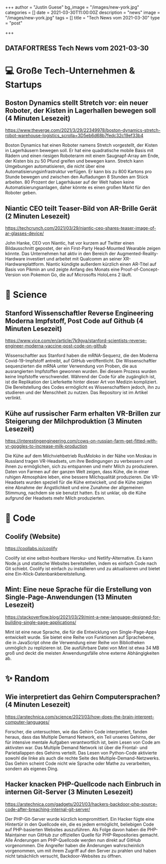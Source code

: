 +++
author = "Justin Guese"
bg_image = "/images/new-york.jpg"
categories = []
date = 2021-03-30T11:00:00Z
description = "news"
image = "/images/new-york.jpg"
tags = []
title = "Tech News vom 2021-03-30"
type = "post"

+++

        
## DATAFORTRESS Tech News vom 2021-03-30

# 💻 Große Tech-Unternehmen & Startups

## Boston Dynamics stellt Stretch vor: ein neuer Roboter, der Kisten in Lagerhallen bewegen soll (4 Minuten Lesezeit)

https://www.theverge.com/2021/3/29/22349978/boston-dynamics-stretch-robot-warehouse-logistics_scrolla=3D5eb6d68b7fedc32c19ef33b4

Boston Dynamics hat einen Roboter namens Stretch vorgestellt, der Kisten in Lagerhäusern bewegen soll. Er hat eine quadratische mobile Basis mit Rädern und einen riesigen Roboterarm mit einem Saugnapf-Array am Ende, der Kisten bis zu 50 Pfund greifen und bewegen kann. Stretch kann Umgebungen automatisieren, die nicht über eine Automatisierungsinfrastruktur verfügen. Er kann bis zu 800 Kartons pro Stunde bewegen und zwischen den Aufladungen 8 Stunden am Stück arbeiten. 80 Prozent der Lagerhäuser auf der Welt haben keine Automatisierungsanlagen, daher könnte es einen großen Markt für den Roboter geben.

## Niantic CEO teilt Teaser-Bild von AR-Brille Gerät (2 Minuten Lesezeit)

https://techcrunch.com/2021/03/29/niantic-ceo-shares-teaser-image-of-ar-glasses-device/

John Hanke, CEO von Niantic, hat vor kurzem auf Twitter einen Bildausschnitt gepostet, der ein First-Party Head-Mounted Wearable zeigen könnte. Das Unternehmen hat aktiv in den Bereich der Augmented-Reality-Hardware investiert und arbeitet mit Qualcomm an seiner XR-Hardwareplattform. Niantic kündigte außerdem kürzlich einen AR-Titel auf Basis von Pikmin an und zeigte Anfang des Monats eine Proof-of-Concept-Version von Pokemon Go, die auf Microsofts HoloLens 2 läuft.

# 🧪 Science

## Stanford Wissenschaftler Reverse Engineering Moderna Impfstoff, Post Code auf Github (4 Minuten Lesezeit)

https://www.vice.com/en/article/7k9gya/stanford-scientists-reverse-engineer-moderna-vaccine-post-code-on-github

Wissenschaftler aus Stanford haben die mRNA-Sequenz, die den Moderna Covid-19-Impfstoff antreibt, auf GitHub veröffentlicht. Die Wissenschaftler sequenzierten die mRNA unter Verwendung von Proben, die aus ausrangierten Impfstoffen gewonnen wurden. Bei diesem Prozess wurden keine Impfstoffe verschwendet. Während der Code für alle zugänglich ist, ist die Replikation der Lieferkette hinter dieser Art von Medizin kompliziert. Die Bereitstellung des Codes ermöglicht es Wissenschaftlern jedoch, ihn zu studieren und der Menschheit zu nutzen. Das Repository ist im Artikel verlinkt.

## Kühe auf russischer Farm erhalten VR-Brillen zur Steigerung der Milchproduktion (3 Minuten Lesezeit)

https://interestingengineering.com/cows-on-russian-farm-get-fitted-with-vr-goggles-to-increase-milk-production

Die Kühe auf dem Milchviehbetrieb RusMoloko in der Nähe von Moskau in Russland tragen VR-Headsets, um ihre Bedingungen zu verbessern und ihnen zu ermöglichen, sich zu entspannen und mehr Milch zu produzieren. Daten von Farmen auf der ganzen Welt zeigen, dass Kühe, die in einer ruhigen Atmosphäre leben, eine bessere Milchqualität produzieren. Die VR-Headsets wurden speziell für die Kühe entwickelt, und die Kühe zeigten eine Abnahme der Ängstlichkeit und eine Zunahme der allgemeinen Stimmung, nachdem sie sie benutzt hatten. Es ist unklar, ob die Kühe aufgrund der Headsets mehr Milch produzierten.

# 💾 Code

## Coolify (Website)

https://coollabs.io/coolify

Coolify ist eine selbst-hostbare Heroku- und Netlify-Alternative. Es kann Node.js und statische Websites bereitstellen, indem es einfach Code nach Git schiebt. Coolify ist einfach zu installieren und zu aktualisieren und bietet eine Ein-Klick-Datenbankbereitstellung.

## Mint: Eine neue Sprache für die Erstellung von Single-Page-Anwendungen (13 Minuten Lesezeit)

https://stackoverflow.blog/2021/03/29/mint-a-new-language-designed-for-building-single-page-applications/

Mint ist eine neue Sprache, die für die Entwicklung von Single-Page-Apps entwickelt wurde. Sie bietet eine Reihe von Funktionen auf Sprachebene, die in JavaScript ohne die Verwendung einer Reihe von Bibliotheken unmöglich zu replizieren ist. Die ausführbare Datei von Mint ist etwa 34 MB groß und deckt die meisten Anwendungsfälle ohne externe Abhängigkeiten ab.

# ✨ Random

## Wie interpretiert das Gehirn Computersprachen? (4 Minuten Lesezeit)

https://arstechnica.com/science/2021/03/how-does-the-brain-interpret-computer-languages/

Forscher, die untersuchten, wie das Gehirn Code interpretiert, fanden heraus, dass das Multiple Demand Network, ein Teil unseres Gehirns, der für intensive mentale Aufgaben verantwortlich ist, beim Lesen von Code am aktivsten war. Das Multiple Demand Network ist über die Frontal- und Parietallappen des Gehirns verteilt. Das Lesen von Python-Code aktivierte sowohl die linke als auch die rechte Seite des Multiple-Demand-Netzwerks. Das Gehirn scheint Code nicht wie Sprache oder Mathe zu verarbeiten, sondern als eigenes Ding.

## Hacker knacken PHP-Quellcode nach Einbruch in internen Git-Server (3 Minuten Lesezeit)

https://arstechnica.com/gadgets/2021/03/hackers-backdoor-php-source-code-after-breaching-internal-git-server/

Der PHP-Git-Server wurde kürzlich kompromittiert. Ein Hacker fügte eine Hintertür in den Quellcode ein, die es jedem ermöglicht, beliebigen Code auf PHP-basierten Websites auszuführen. Als Folge davon haben die PHP-Maintainer nun GitHub zur offiziellen Quelle für PHP-Repositories gemacht. Alle Änderungen am PHP-Quellcode werden nun direkt auf GitHub vorgenommen. Die Angreifer haben die Änderungen wahrscheinlich vorgenommen, um mit ihrem Zugriff auf den Server zu prahlen und haben nicht tatsächlich versucht, Backdoor-Websites zu öffnen.
